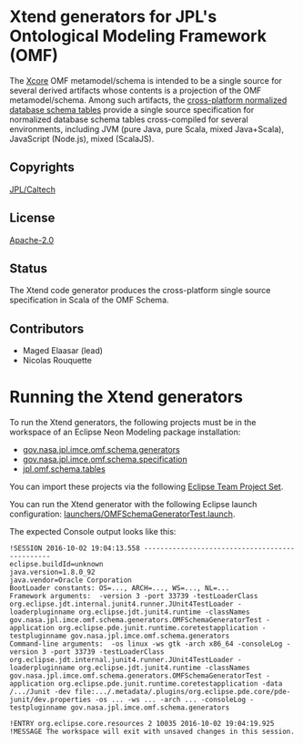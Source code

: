 # Xtend generators for JPL's Ontological Modeling Framework (OMF)

The [Xcore](http://wiki.eclipse.org/Xcore) OMF metamodel/schema is intended to be a single source
for several derived artifacts whose contents is a projection of the OMF metamodel/schema. Among such
artifacts, the [cross-platform normalized database schema tables](https://github.com/JPL-IMCE/jpl.omf.schema.tables)
provide a single source specification for normalized database schema tables cross-compiled for several
environments, including JVM (pure Java, pure Scala, mixed Java+Scala), JavaScript (Node.js), mixed (ScalaJS).

## Copyrights

[JPL/Caltech](copyrights/Caltech.md)

## License

[Apache-2.0](http://www.apache.org/licenses/LICENSE-2.0)

## Status

The Xtend code generator produces the cross-platform single source specification in Scala of the OMF Schema.

## Contributors

- Maged Elaasar (lead)
- Nicolas Rouquette

# Running the Xtend generators

To run the Xtend generators, the following projects must be in the workspace of an Eclipse Neon Modeling package installation:
- [gov.nasa.jpl.imce.omf.schema.generators](https://github.com/JPL-IMCE/gov.nasa.jpl.imce.omf.schema.generators)
- [gov.nasa.jpl.imce.omf.schema.specification](https://github.com/JPL-IMCE/gov.nasa.jpl.imce.omf.schema.specification)
- [jpl.omf.schema.tables](https://github.com/JPL-IMCE/jpl.omf.schema.tables)

You can import these projects via the following [Eclipse Team Project Set](https://github.com/JPL-IMCE/gov.nasa.jpl.imce.omf.schema.generators/OMFSchemaTablesGeneration.psf).

You can run the Xtend generator with the following Eclipse launch configuration:
[launchers/OMFSchemaGeneratorTest.launch](launchers/OMFSchemaGeneratorTest.launch).

The expected Console output looks like this:

```
!SESSION 2016-10-02 19:04:13.558 -----------------------------------------------
eclipse.buildId=unknown
java.version=1.8.0_92
java.vendor=Oracle Corporation
BootLoader constants: OS=..., ARCH=..., WS=..., NL=...
Framework arguments:  -version 3 -port 33739 -testLoaderClass org.eclipse.jdt.internal.junit4.runner.JUnit4TestLoader -loaderpluginname org.eclipse.jdt.junit4.runtime -classNames gov.nasa.jpl.imce.omf.schema.generators.OMFSchemaGeneratorTest -application org.eclipse.pde.junit.runtime.coretestapplication -testpluginname gov.nasa.jpl.imce.omf.schema.generators
Command-line arguments:  -os linux -ws gtk -arch x86_64 -consoleLog -version 3 -port 33739 -testLoaderClass org.eclipse.jdt.internal.junit4.runner.JUnit4TestLoader -loaderpluginname org.eclipse.jdt.junit4.runtime -classNames gov.nasa.jpl.imce.omf.schema.generators.OMFSchemaGeneratorTest -application org.eclipse.pde.junit.runtime.coretestapplication -data /.../Junit -dev file:.../.metadata/.plugins/org.eclipse.pde.core/pde-junit/dev.properties -os ... -ws ... -arch ... -consoleLog -testpluginname gov.nasa.jpl.imce.omf.schema.generators

!ENTRY org.eclipse.core.resources 2 10035 2016-10-02 19:04:19.925
!MESSAGE The workspace will exit with unsaved changes in this session.
```

